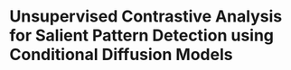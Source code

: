 # Unsupervised Contrastive Analysis for Salient Pattern Detection using Conditional Diffusion Models

